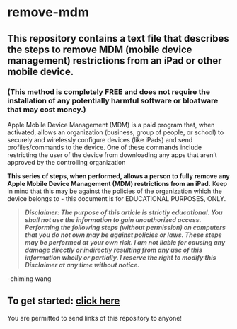 # remove-mdm
## This repository contains a text file that describes the steps to remove MDM (mobile device management) restrictions from an iPad or other mobile device.
### (This method is completely FREE and does not require the installation of any potentially harmful software or bloatware that may cost money.)


Apple Mobile Device Management (MDM) is a paid program that, when activated, allows an organization (business, group of people, or school) to securely and wirelessly configure devices (like iPads) and send profiles/commands to the device. One of these commands include restricting the user of the device from downloading any apps that aren’t approved by the controlling organization

**This series of steps, when performed, allows a person to fully remove any Apple Mobile Device Management (MDM) restrictions from an iPad.** Keep in mind that this may be against the policies of the organization which the device belongs to - this document is for EDUCATIONAL PURPOSES, ONLY.

> ***Disclaimer: The purpose of this article is strictly educational. You shall not use the information to gain unauthorized access. Performing the following steps (without permission) on computers that you do not own may be against policies or laws. These steps may be performed at your own risk. I am not liable for causing any damage directly or indirectly resulting from any use of this information wholly or partially. I reserve the right to modify this Disclaimer at any time without notice.***

-chiming wang


## To get started: [click here](remove-mdm.md)


You are permitted to send links of this repository to anyone!
